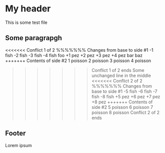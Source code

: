 # My header

This is some test file

## Some paragrapgh
<<<<<<< Conflict 1 of 2
%%%%%%% Changes from base to side #1
-1 fish
-2 fish
-3 fish
-4 fish
foo
+1 pez
+2 pez
+3 pez
+4 pez
bar
baz
+++++++ Contents of side #2
1 poisson
2 poisson
3 poisson
4 poisson
>>>>>>> Conflict 1 of 2 ends
Some unchanged line in the middle
<<<<<<< Conflict 2 of 2
%%%%%%% Changes from base to side #1
-5 fish
-6 fish
-7 fish
-8 fish
+5 pez
+6 pez
+7 pez
+8 pez
+++++++ Contents of side #2
5 poisson
6 poisson
7 poisson
8 poisson
>>>>>>> Conflict 2 of 2 ends

## Footer

Lorem ipsum
